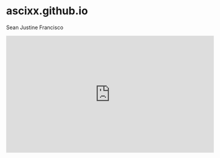 # ascixx.github.io
Sean Justine Francisco


<iframe width="560" height="315" src="https://www.youtube.com/embed/3AyMjyHu1bA" title="YouTube video player" frameborder="0" allow="accelerometer; autoplay; clipboard-write; encrypted-media; gyroscope; picture-in-picture; web-share" allowfullscreen></iframe>
